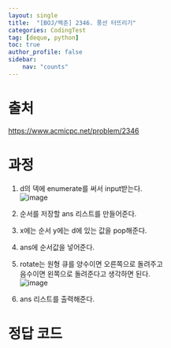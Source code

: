 ```yaml
---
layout: single
title:  "[BOJ/백준] 2346. 풍선 터뜨리기"
categories: CodingTest
tag: [deque, python]
toc: true
author_profile: false
sidebar:
    nav: "counts"
---
```


# 출처
<https://www.acmicpc.net/problem/2346>



  
  
# 과정

1. d의 덱에 enumerate를 써서 input받는다.  
![image](https://github-production-user-asset-6210df.s3.amazonaws.com/92205960/283122592-f7fe0339-cf89-4019-afda-4df75bf4d671.png)

2. 순서를 저장할 ans 리스트를 만들어준다.
3. x에는 순서 y에는 d에 있는 값을 pop해준다.
4. ans에 순서값을 넣어준다.
5. rotate는 원형 큐를 양수이면 오른쪽으로 돌려주고  
음수이면 왼쪽으로 돌려준다고 생각하면 된다.  
![image](https://github-production-user-asset-6210df.s3.amazonaws.com/92205960/283124263-f3287a52-c77d-4033-80ff-18eac3ff4a8c.png)

6. ans 리스트를 출력해준다.

# 정답 코드

<script src="https://gist.github.com/kghees/24316d8ed037fd47f5f1fb531e95c411.js"></script>
    




